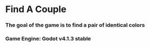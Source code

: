 # Find A Couple
### The goal of the game is to find a pair of identical colors
### Game Engine: Godot v4.1.3 stable
